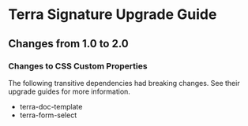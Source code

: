 # Terra Signature Upgrade Guide

## Changes from 1.0 to 2.0

### Changes to CSS Custom Properties

The following transitive dependencies had breaking changes. See their upgrade guides for more information.
* terra-doc-template
* terra-form-select
